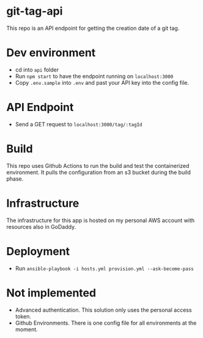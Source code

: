 # git-tag-api
This repo is an API endpoint for getting the creation date of a git tag.

# Dev environment
 - cd into `api` folder
 - Run `npm start` to have the endpoint running on `localhost:3000`
 - Copy `.env.sample` into `.env` and past your API key into the config file.

# API Endpoint
 - Send a GET request to `localhost:3000/tag/:tagId`

# Build
This repo uses Github Actions to run the build and test the containerized environment.
It pulls the configuration from an s3 bucket during the build phase. 

# Infrastructure
The infrastructure for this app is hosted on my personal AWS account
with resources also in GoDaddy.

# Deployment
- Run `ansible-playbook -i hosts.yml provision.yml --ask-become-pass`

# Not implemented
 - Advanced authentication. This solution only uses the personal access token.
 - Github Environments. There is one config file for all environments at the moment.
